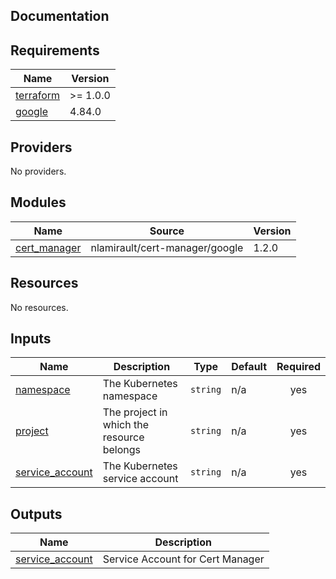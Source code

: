## Documentation

<!-- BEGINNING OF PRE-COMMIT-TERRAFORM DOCS HOOK -->

## Requirements

| Name                                                                     | Version  |
| ------------------------------------------------------------------------ | -------- |
| <a name="requirement_terraform"></a> [terraform](#requirement_terraform) | >= 1.0.0 |
| <a name="requirement_google"></a> [google](#requirement_google)          | 4.84.0   |

## Providers

No providers.

## Modules

| Name                                                                     | Source                         | Version |
| ------------------------------------------------------------------------ | ------------------------------ | ------- |
| <a name="module_cert_manager"></a> [cert\_manager](#module_cert_manager) | nlamirault/cert-manager/google | 1.2.0   |

## Resources

No resources.

## Inputs

| Name                                                                            | Description                               | Type     | Default | Required |
| ------------------------------------------------------------------------------- | ----------------------------------------- | -------- | ------- | :------: |
| <a name="input_namespace"></a> [namespace](#input_namespace)                    | The Kubernetes namespace                  | `string` | n/a     |   yes    |
| <a name="input_project"></a> [project](#input_project)                          | The project in which the resource belongs | `string` | n/a     |   yes    |
| <a name="input_service_account"></a> [service\_account](#input_service_account) | The Kubernetes service account            | `string` | n/a     |   yes    |

## Outputs

| Name                                                                              | Description                      |
| --------------------------------------------------------------------------------- | -------------------------------- |
| <a name="output_service_account"></a> [service\_account](#output_service_account) | Service Account for Cert Manager |

<!-- END OF PRE-COMMIT-TERRAFORM DOCS HOOK -->
